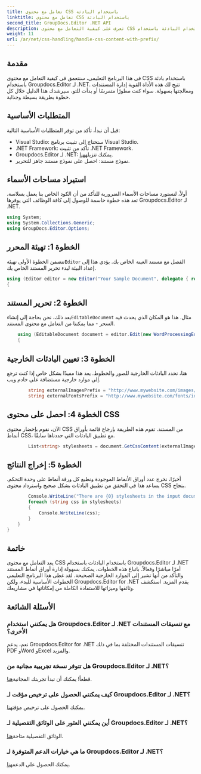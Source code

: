```yaml
---
title: تعامل مع محتوى CSS باستخدام البادئة
linktitle: تعامل مع محتوى CSS باستخدام البادئة
second_title: GroupDocs.Editor .NET API
description: تعرف على كيفية التعامل مع محتوى CSS باستخدام البادئة باستخدام Groupdocs.Editor لـ .NET في هذا البرنامج التعليمي المفصل خطوة بخطوة. مثالية للمطورين من جميع المستويات.
weight: 11
url: /ar/net/css-handling/handle-css-content-with-prefix/
---
```

## مقدمة
في هذا البرنامج التعليمي، سنتعمق في كيفية التعامل مع محتوى CSS باستخدام بادئة باستخدام Groupdocs.Editor لـ .NET. تتيح لك هذه الأداة القوية إدارة المستندات ومعالجتها بسهولة. سواء كنت مطورًا متمرسًا أو بدأت للتو، سيرشدك هذا الدليل خلال كل خطوة بطريقة بسيطة وجذابة.
## المتطلبات الأساسية
قبل أن نبدأ، تأكد من توفر المتطلبات الأساسية التالية:
- Visual Studio: ستحتاج إلى تثبيت برنامج Visual Studio.
- .NET Framework: تأكد من تثبيت .NET Framework.
-  Groupdocs.Editor لـ .NET: يمكنك تنزيله[هنا](https://releases.groupdocs.com/editor/net/).
- نموذج مستند: احصل على نموذج مستند جاهز للتحرير.
## استيراد مساحات الأسماء
أولاً، لنستورد مساحات الأسماء الضرورية للتأكد من أن الكود الخاص بنا يعمل بسلاسة. تعد هذه خطوة حاسمة للوصول إلى كافة الوظائف التي يوفرها Groupdocs.Editor لـ .NET.
```csharp
using System;
using System.Collections.Generic;
using GroupDocs.Editor.Options;
```
## الخطوة 1: تهيئة المحرر
 تتضمن الخطوة الأولى تهيئة`Editor` الفصل مع مستند العينة الخاص بك. يؤدي هذا إلى إعداد البيئة لبدء تحرير المستند الخاص بك.
```csharp
using (Editor editor = new Editor("Your Sample Document", delegate { return new WordProcessingLoadOptions(); }))
{
```
## الخطوة 2: تحرير المستند
بعد ذلك، نحن بحاجة إلى إنشاء`EditableDocument` مثال. هذا هو المكان الذي يحدث فيه السحر - مما يمكننا من التعامل مع محتوى المستند.
```csharp
    using (EditableDocument document = editor.Edit(new WordProcessingEditOptions()))
    {
```
## الخطوة 3: تعيين البادئات الخارجية
هنا، نحدد البادئات الخارجية للصور والخطوط. يعد هذا مفيدًا بشكل خاص إذا كنت ترجع إلى موارد خارجية مستضافة على خادم ويب.
```csharp
        string externalImagesPrefix = "http://www.mywebsite.com/images/id = ";
        string externalFontsPrefix = "http://www.mywebsite.com/fonts/id=";
```
## الخطوة 4: احصل على محتوى CSS
الآن، نقوم بإحضار محتوى CSS من المستند. تقوم هذه الطريقة بإرجاع قائمة بأوراق أنماط CSS، مع تطبيق البادئات التي حددناها سابقًا.
```csharp
        List<string> stylesheets = document.GetCssContent(externalImagesPrefix, externalFontsPrefix);
```
## الخطوة 5: إخراج النتائج
أخيرًا، نخرج عدد أوراق الأنماط الموجودة ونطبع كل ورقة أنماط على وحدة التحكم. يساعد هذا في التحقق من تطبيق البادئات بشكل صحيح واسترداد محتوى CSS بنجاح.
```csharp
        Console.WriteLine("There are {0} stylesheets in the input document", stylesheets.Count);
        foreach (string css in stylesheets)
        {
            Console.WriteLine(css);
        }
    }
}
```
## خاتمة
يعد التعامل مع محتوى CSS باستخدام البادئات باستخدام Groupdocs.Editor لـ .NET أمرًا مباشرًا وفعالاً. باتباع هذه الخطوات، يمكنك بسهولة إدارة أوراق أنماط المستند والتأكد من أنها تشير إلى الموارد الخارجية الصحيحة. لقد غطى هذا البرنامج التعليمي الخطوات الأساسية للبدء، ولكن Groupdocs.Editor for .NET يقدم المزيد. استكشف وثائقها وميزاتها للاستفادة الكاملة من إمكاناتها في مشاريعك.
## الأسئلة الشائعة
### هل يمكنني استخدام Groupdocs.Editor لـ .NET مع تنسيقات المستندات الأخرى؟
نعم، يدعم Groupdocs.Editor for .NET تنسيقات المستندات المختلفة بما في ذلك PDF وWord وExcel والمزيد.
### هل تتوفر نسخة تجريبية مجانية من Groupdocs.Editor لـ .NET؟
 قطعاً! يمكنك أن تبدأ تجربتك المجانية[هنا](https://releases.groupdocs.com/).
### كيف يمكنني الحصول على ترخيص مؤقت لـ Groupdocs.Editor لـ .NET؟
 يمكنك الحصول على ترخيص مؤقت[هنا](https://purchase.groupdocs.com/temporary-license/).
### أين يمكنني العثور على الوثائق التفصيلية لـ Groupdocs.Editor لـ .NET؟
 الوثائق التفصيلية متاحة[هنا](https://tutorials.groupdocs.com/editor/net/).
### ما هي خيارات الدعم المتوفرة لـ Groupdocs.Editor لـ .NET؟
 يمكنك الحصول على الدعم[هنا](https://forum.groupdocs.com/c/editor/20).